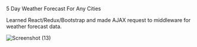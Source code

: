 5 Day Weather Forecast For Any Cities

Learned React/Redux/Bootstrap and made AJAX request to middleware for weather forecast data.

![Screenshot (13)](https://user-images.githubusercontent.com/47575608/101296715-cd7ec400-37d9-11eb-909a-5c4657882c53.png)
